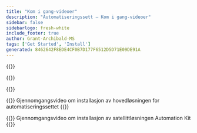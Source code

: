 ```yaml
---
title: "Kom i gang-videoer"
description: "Automatiseringssett – Kom i gang-videoer"
sidebar: false
sidebarlogo: fresh-white
include_footer: true
author: Grant-Archibald-MS
tags: ['Get Started', 'Install']
generated: 8462642F8EDE4CF0B7D177F6512D5D71E09DE91A
---
```


{{<slideStyles>}}

{{<presentationStyles>}}

{{<presentation slides="1,2">}}

{{<slide id="slide1" cdnVideo="MainInstall.mp4" description="Walkthrough video of installing the Automation Kit main solution" >}}
Gjennomgangsvideo om installasjon av hovedløsningen for automatiseringssettet
{{</slide>}}

{{<slide id="slide2" cdnVideo="SatelliteInstall.mp4" description="Walkthrough video of installing the Automation Kit satellite solution" >}}
Gjennomgangsvideo om installasjon av satellittløsningen Automation Kit
{{</slide>}}

